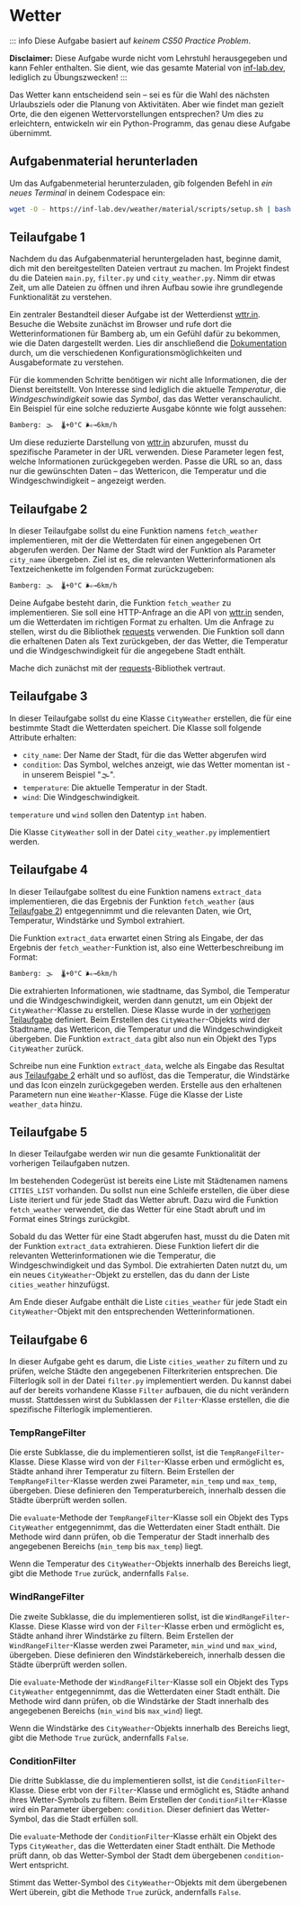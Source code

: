 # Wetter

::: info
Diese Aufgabe basiert auf _keinem CS50 Practice Problem_.

**Disclaimer:** Diese Aufgabe wurde nicht vom Lehrstuhl herausgegeben und kann Fehler enthalten. Sie dient, wie das gesamte Material von [inf-lab.dev](https://inf-lab.dev), lediglich zu Übungszwecken!
:::

Das Wetter kann entscheidend sein – sei es für die Wahl des nächsten Urlaubsziels oder die Planung von Aktivitäten. Aber wie findet man gezielt Orte, die den eigenen Wettervorstellungen entsprechen? Um dies zu erleichtern, entwickeln wir ein Python-Programm, das genau diese Aufgabe übernimmt.

## Aufgabenmaterial herunterladen

Um das Aufgabenmeterial herunterzuladen, gib folgenden Befehl in _ein neues Terminal_ in deinem Codespace ein:

```bash
wget -O - https://inf-lab.dev/weather/material/scripts/setup.sh | bash
```

## Teilaufgabe 1

Nachdem du das Aufgabenmaterial heruntergeladen hast, beginne damit, dich mit den bereitgestellten Dateien vertraut zu machen. Im Projekt findest du die Dateien `main.py`, `filter.py` und `city_weather.py`. Nimm dir etwas Zeit, um alle Dateien zu öffnen und ihren Aufbau sowie ihre grundlegende Funktionalität zu verstehen.

Ein zentraler Bestandteil dieser Aufgabe ist der Wetterdienst [wttr.in](https://wttr.in). Besuche die Website zunächst im Browser und rufe dort die Wetterinformationen für Bamberg ab, um ein Gefühl dafür zu bekommen, wie die Daten dargestellt werden. Lies dir anschließend die [Dokumentation](https://github.com/chubin/wttr.in) durch, um die verschiedenen Konfigurationsmöglichkeiten und Ausgabeformate zu verstehen.

Für die kommenden Schritte benötigen wir nicht alle Informationen, die der Dienst bereitstellt. Von Interesse sind lediglich die aktuelle _Temperatur_, die _Windgeschwindigkeit_ sowie das _Symbol_, das das Wetter veranschaulicht. Ein Beispiel für eine solche reduzierte Ausgabe könnte wie folgt aussehen:

```bash
Bamberg: 🌫  🌡️+0°C 🌬️→6km/h
```

Um diese reduzierte Darstellung von [wttr.in](https://wttr.in) abzurufen, musst du spezifische Parameter in der URL verwenden. Diese Parameter legen fest, welche Informationen zurückgegeben werden. Passe die URL so an, dass nur die gewünschten Daten – das Wettericon, die Temperatur und die Windgeschwindigkeit – angezeigt werden.

## Teilaufgabe 2

In dieser Teilaufgabe sollst du eine Funktion namens `fetch_weather` implementieren, mit der die Wetterdaten für einen angegebenen Ort abgerufen werden. Der Name der Stadt wird der Funktion als Parameter `city_name` übergeben. Ziel ist es, die relevanten Wetterinformationen als Textzeichenkette im folgenden Format zurückzugeben:

```bash
Bamberg: 🌫  🌡️+0°C 🌬️→6km/h
```

Deine Aufgabe besteht darin, die Funktion `fetch_weather` zu implementieren. Sie soll eine HTTP-Anfrage an die API von [wttr.in](https://wttr.in) senden, um die Wetterdaten im richtigen Format zu erhalten. Um die Anfrage zu stellen, wirst du die Bibliothek [requests](https://pypi.org/project/requests/) verwenden. Die Funktion soll dann die erhaltenen Daten als Text zurückgeben, der das Wetter, die Temperatur und die Windgeschwindigkeit für die angegebene Stadt enthält.

Mache dich zunächst mit der [requests](https://pypi.org/project/requests/)-Bibliothek vertraut.

## Teilaufgabe 3

In dieser Teilaufgabe sollst du eine Klasse `CityWeather` erstellen, die für eine bestimmte Stadt die Wetterdaten speichert. Die Klasse soll folgende Attribute erhalten:

- `city_name`: Der Name der Stadt, für die das Wetter abgerufen wird
- `condition`: Das Symbol, welches anzeigt, wie das Wetter momentan ist - in unserem Beispiel "🌫".
- `temperature`: Die aktuelle Temperatur in der Stadt.
- `wind`: Die Windgeschwindigkeit.

`temperature` und `wind` sollen den Datentyp `int` haben.

Die Klasse `CityWeather` soll in der Datei `city_weather.py` implementiert werden.

## Teilaufgabe 4

In dieser Teilaufgabe solltest du eine Funktion namens `extract_data` implementieren, die das Ergebnis der Funktion `fetch_weather` (aus [Teilaufgabe 2](#teilaufgabe-2)) entgegennimmt und die relevanten Daten, wie Ort, Temperatur, Windstärke und Symbol extrahiert.

Die Funktion `extract_data` erwartet einen String als Eingabe, der das Ergebnis der `fetch_weather`-Funktion ist, also eine Wetterbeschreibung im Format:

```bash
Bamberg: 🌫  🌡️+0°C 🌬️→6km/h
```

Die extrahierten Informationen, wie stadtname, das Symbol, die Temperatur und die Windgeschwindigkeit, werden dann genutzt, um ein Objekt der `CityWeather`-Klasse zu erstellen. Diese Klasse wurde in der [vorherigen Teilaufgabe](#teilaufgabe-3) definiert. Beim Erstellen des `CityWeather`-Objekts wird der Stadtname, das Wettericon, die Temperatur und die Windgeschwindigkeit übergeben. Die Funktion `extract_data` gibt also nun ein Objekt des Typs `CityWeather` zurück.

Schreibe nun eine Funktion `extract_data`, welche als Eingabe das Resultat aus [Teilaufgabe 2](#teilaufgabe-2) erhält und so auflöst, das die Temperatur, die Windstärke und das Icon einzeln zurückgegeben werden. Erstelle aus den erhaltenen Parametern nun eine `Weather`-Klasse. Füge die Klasse der Liste `weather_data` hinzu.

## Teilaufgabe 5

In dieser Teilaufgabe werden wir nun die gesamte Funktionalität der vorherigen Teilaufgaben nutzen.

Im bestehenden Codegerüst ist bereits eine Liste mit Städtenamen namens `CITIES_LIST` vorhanden. Du sollst nun eine Schleife erstellen, die über diese Liste iteriert und für jede Stadt das Wetter abruft. Dazu wird die Funktion `fetch_weather` verwendet, die das Wetter für eine Stadt abruft und im Format eines Strings zurückgibt.

Sobald du das Wetter für eine Stadt abgerufen hast, musst du die Daten mit der Funktion `extract_data` extrahieren. Diese Funktion liefert dir die relevanten Wetterinformationen wie die Temperatur, die Windgeschwindigkeit und das Symbol. Die extrahierten Daten nutzt du, um ein neues `CityWeather`-Objekt zu erstellen, das du dann der Liste `cities_weather` hinzufügst.

Am Ende dieser Aufgabe enthält die Liste `cities_weather` für jede Stadt ein `CityWeather`-Objekt mit den entsprechenden Wetterinformationen.

## Teilaufgabe 6

In dieser Aufgabe geht es darum, die Liste `cities_weather` zu filtern und zu prüfen, welche Städte den angegebenen Filterkriterien entsprechen. Die Filterlogik soll in der Datei `filter.py` implementiert werden. Du kannst dabei auf der bereits vorhandene Klasse `Filter` aufbauen, die du nicht verändern musst. Stattdessen wirst du Subklassen der `Filter`-Klasse erstellen, die die spezifische Filterlogik implementieren.

### TempRangeFilter

Die erste Subklasse, die du implementieren sollst, ist die `TempRangeFilter`-Klasse. Diese Klasse wird von der `Filter`-Klasse erben und ermöglicht es, Städte anhand ihrer Temperatur zu filtern. Beim Erstellen der `TempRangeFilter`-Klasse werden zwei Parameter, `min_temp` und `max_temp`, übergeben. Diese definieren den Temperaturbereich, innerhalb dessen die Städte überprüft werden sollen.

Die `evaluate`-Methode der `TempRangeFilter`-Klasse soll ein Objekt des Typs `CityWeather` entgegennimmt, das die Wetterdaten einer Stadt enthält. Die Methode wird dann prüfen, ob die Temperatur der Stadt innerhalb des angegebenen Bereichs (`min_temp` bis `max_temp`) liegt.

Wenn die Temperatur des `CityWeather`-Objekts innerhalb des Bereichs liegt, gibt die Methode `True` zurück, andernfalls `False`.

### WindRangeFilter

Die zweite Subklasse, die du implementieren sollst, ist die `WindRangeFilter`-Klasse. Diese Klasse wird von der `Filter`-Klasse erben und ermöglicht es, Städte anhand ihrer Windstärke zu filtern. Beim Erstellen der `WindRangeFilter`-Klasse werden zwei Parameter, `min_wind` und `max_wind`, übergeben. Diese definieren den Windstärkebereich, innerhalb dessen die Städte überprüft werden sollen.

Die `evaluate`-Methode der `WindRangeFilter`-Klasse soll ein Objekt des Typs `CityWeather` entgegennimmt, das die Wetterdaten einer Stadt enthält. Die Methode wird dann prüfen, ob die Windstärke der Stadt innerhalb des angegebenen Bereichs (`min_wind` bis `max_wind`) liegt.

Wenn die Windstärke des `CityWeather`-Objekts innerhalb des Bereichs liegt, gibt die Methode `True` zurück, andernfalls `False`.

### ConditionFilter

Die dritte Subklasse, die du implementieren sollst, ist die `ConditionFilter`-Klasse. Diese erbt von der `Filter`-Klasse und ermöglicht es, Städte anhand ihres Wetter-Symbols zu filtern. Beim Erstellen der `ConditionFilter`-Klasse wird ein Parameter übergeben: `condition`. Dieser definiert das Wetter-Symbol, das die Stadt erfüllen soll.

Die `evaluate`-Methode der `ConditionFilter`-Klasse erhält ein Objekt des Typs `CityWeather`, das die Wetterdaten einer Stadt enthält. Die Methode prüft dann, ob das Wetter-Symbol der Stadt dem übergebenen `condition`-Wert entspricht.

Stimmt das Wetter-Symbol des `CityWeather`-Objekts mit dem übergebenen Wert überein, gibt die Methode `True` zurück, andernfalls `False`.